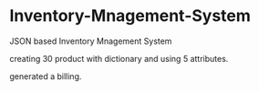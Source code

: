 # Inventory-Mnagement-System
JSON based Inventory Mnagement System

creating 30 product with dictionary and using 5 attributes.

generated a billing.
